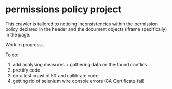# permissions policy project

This crawler is tailored to noticing inconsistencies within the permission policy declared in the header and the document objects (iframe specifically) in the page. 

Work in progress...

To do:

1. add analysing measures + gathering data on the found conflics
2. prettify code
3. do a test crawl of 50 and callibrate code
4. getting rid of selenium wire console errors (CA Certificate fail)
